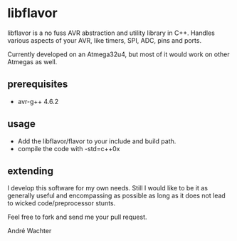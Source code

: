 libflavor
=========

libflavor is a no fuss AVR abstraction and utility library in C++. Handles various aspects of
your AVR, like timers, SPI, ADC, pins and ports.

Currently developed on an Atmega32u4, but most of it would work on other Atmegas
as well.

prerequisites
-------------
* avr-g++ 4.6.2

usage
-----
* Add the libflavor/flavor to your include and build path.
* compile the code with -std=c++0x

extending
---------
I develop this software for my own needs. Still I would like to be it as generally
useful and encompassing as possible as long as it does not lead to wicked code/preprocessor
stunts.

Feel free to fork and send me your pull request.


André Wachter